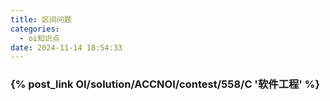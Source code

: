 ```yaml
---
title: 区间问题
categories:
  - oi知识点
date: 2024-11-14 18:54:33
---
```


### {% post_link OI/solution/ACCNOI/contest/558/C '软件工程' %}